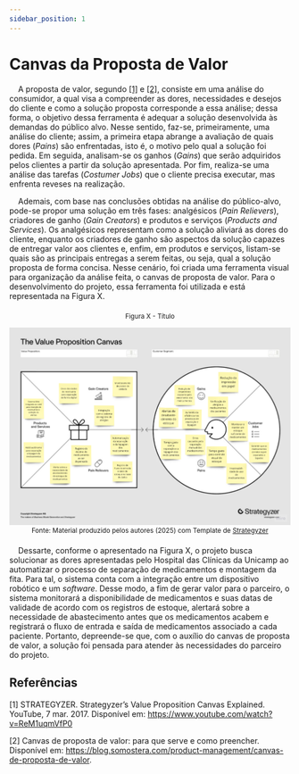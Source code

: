 ```yaml
---
sidebar_position: 1
---
```


# Canvas da Proposta de Valor

&nbsp;&nbsp;&nbsp;&nbsp;A proposta de valor, segundo [[1]](#referências) e [[2]](#referências), consiste em uma análise do consumidor, a qual visa a compreender as dores, necessidades e desejos do cliente e como a solução proposta corresponde a essa análise; dessa forma, o objetivo dessa ferramenta é adequar a solução desenvolvida às demandas do público alvo. Nesse sentido, faz-se, primeiramente, uma análise do cliente; assim, a primeira etapa abrange a avaliação de quais dores (*Pains*) são enfrentadas, isto é, o motivo pelo qual a solução foi pedida. Em seguida, analisam-se os ganhos (*Gains*) que serão adquiridos pelos clientes a partir da solução apresentada. Por fim, realiza-se uma análise das tarefas (*Costumer Jobs*) que o cliente precisa executar, mas enfrenta reveses na realização. 

&nbsp;&nbsp;&nbsp;&nbsp;Ademais, com base nas conclusões obtidas na análise do público-alvo, pode-se propor uma solução em três fases: analgésicos (*Pain Relievers*), criadores de ganho (*Gain Creators*) e produtos e serviços (*Products and Services*). Os analgésicos representam como a solução aliviará as dores do cliente, enquanto os criadores de ganho são aspectos da solução capazes de entregar valor aos clientes e, enfim, em produtos e serviços, listam-se quais são as principais entregas a serem feitas, ou seja, qual a solução proposta de forma concisa. Nesse cenário, foi criada uma ferramenta visual para organização da análise feita, o canvas de proposta de valor. Para o desenvolvimento do projeto, essa ferramenta foi utilizada e está representada na Figura X.

<div align="center">
<sub>Figura X - Título</sub>

![Canvas da Proposta de Valor](<../../static/img/canvas-proposta-valor.png>)
<sup>Fonte: Material produzido pelos autores (2025) com Template de [Strategyzer](https://www.google.com/url?sa=i&url=https%3A%2F%2Fwww.strategyzer.com%2Flibrary%2Fthe-value-proposition-canvas&psig=AOvVaw1mu8QB2T4G5ERnVzEeuh9Y&ust=1738958698227000&source=images&cd=vfe&opi=89978449&ved=0CBQQjRxqFwoTCIDyvo3sr4sDFQAAAAAdAAAAABAE)</sup>
</div>

&nbsp;&nbsp;&nbsp;&nbsp;Dessarte, conforme o apresentado na Figura X, o projeto busca solucionar as dores apresentadas pelo Hospital das Clínicas da Unicamp ao automatizar o processo de separação de medicamentos e montagem da fita. Para tal, o sistema conta com a integração entre um dispositivo robótico e um *software*. Desse modo, a fim de gerar valor para o parceiro, o sistema monitorará a disponibilidade de medicamentos e suas datas de validade de acordo com os registros de estoque, alertará sobre a necessidade de abastecimento antes que os medicamentos acabem e registrará o fluxo de entrada e saída de medicamentos associado a cada paciente. Portanto, depreende-se que, com o auxílio do canvas de proposta de valor, a solução foi pensada para atender às necessidades do parceiro do projeto.


## Referências

[1] STRATEGYZER. Strategyzer’s Value Proposition Canvas Explained. YouTube, 7 mar. 2017. Disponível em: https://www.youtube.com/watch?v=ReM1uqmVfP0

‌[2] Canvas de proposta de valor: para que serve e como preencher. Disponível em: https://blog.somostera.com/product-management/canvas-de-proposta-de-valor.
